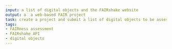 ```yaml
---
input: a list of digital objects and the FAIRshake website
output: a  a web-based FAIR project
task: create a project and submit a list of digital objects to be assessed for FAIRness
tags:
- FAIRness assessment
- FAIRshake API
- digital objects
---
```

